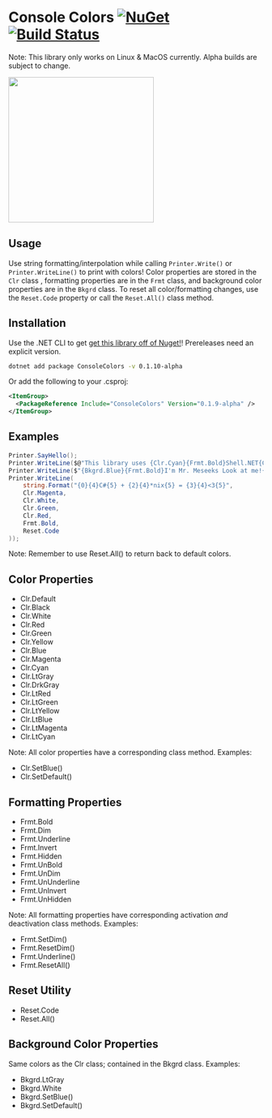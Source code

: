 # Console Colors [![NuGet](https://img.shields.io/nuget/v/ConsoleColors.svg)](https://preview.nuget.org/packages/ConsoleColors) [![Build Status](https://travis-ci.org/phil-harmoniq/ConsoleColors.svg?branch=master)](https://travis-ci.org/phil-harmoniq/ConsoleColors)

[License]: https://img.shields.io/badge/License-MIT-blue.svg

Note: This library only works on Linux & MacOS currently. Alpha builds are subject to change.

<img src="http://i.imgur.com/fzoBQsG.png" width="287px" height="287px">

## Usage

Use string formatting/interpolation while calling `Printer.Write()` or `Printer.WriteLine()` to print with colors! Color properties are stored in the `Clr` class , formatting properties are in the `Frmt` class, and background color properties are in the `Bkgrd` class. To reset all color/formatting changes, use the `Reset.Code` property or call the `Reset.All()` class method.

## Installation

Use the .NET CLI to get [get this library off of Nuget!](https://www.nuget.org/packages/ConsoleColors)! Prereleases need an explicit version.

```bash
dotnet add package ConsoleColors -v 0.1.10-alpha
```

Or add the following to your .csproj:

```xml
<ItemGroup>
  <PackageReference Include="ConsoleColors" Version="0.1.9-alpha" />
</ItemGroup>
```

## Examples

```C#
Printer.SayHello();
Printer.WriteLine($@"This library uses {Clr.Cyan}{Frmt.Bold}Shell.NET{Clr.Default}!{Reset.Code}");
Printer.WriteLine($"{Bkgrd.Blue}{Frmt.Bold}I'm Mr. Meseeks Look at me!{Reset.Code}");
Printer.WriteLine(
    string.Format("{0}{4}C#{5} + {2}{4}*nix{5} = {3}{4}<3{5}",
    Clr.Magenta,
    Clr.White,
    Clr.Green,
    Clr.Red,
    Frmt.Bold,
    Reset.Code
));
```

Note: Remember to use Reset.All() to return back to default colors.

## Color Properties

* Clr.Default
* Clr.Black
* Clr.White
* Clr.Red
* Clr.Green
* Clr.Yellow
* Clr.Blue
* Clr.Magenta
* Clr.Cyan
* Clr.LtGray
* Clr.DrkGray
* Clr.LtRed
* Clr.LtGreen
* Clr.LtYellow
* Clr.LtBlue
* Clr.LtMagenta
* Clr.LtCyan

Note: All color properties have a corresponding class method. Examples:

* Clr.SetBlue()
* Clr.SetDefault()

## Formatting Properties

* Frmt.Bold
* Frmt.Dim
* Frmt.Underline
* Frmt.Invert
* Frmt.Hidden
* Frmt.UnBold
* Frmt.UnDim
* Frmt.UnUnderline
* Frmt.UnInvert
* Frmt.UnHidden

Note: All formatting properties have corresponding activation *and* deactivation class methods. Examples:

* Frmt.SetDim()
* Frmt.ResetDim()
* Frmt.Underline()
* Frmt.ResetAll()

## Reset Utility

* Reset.Code
* Reset.All()

## Background Color Properties

Same colors as the Clr class; contained in the Bkgrd class. Examples:

* Bkgrd.LtGray
* Bkgrd.White
* Bkgrd.SetBlue()
* Bkgrd.SetDefault()
